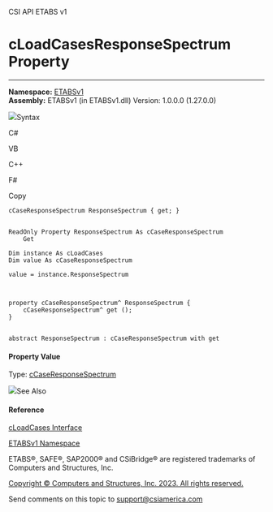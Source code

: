 ﻿

CSI API ETABS v1

# cLoadCasesResponseSpectrum Property  
  
---  
  
**Namespace:** [ETABSv1](2780f1b8-2033-5289-2298-1cdb2a7508d9.htm)  
**Assembly:** ETABSv1 (in ETABSv1.dll) Version: 1.0.0.0 (1.27.0.0)

![](../icons/SectionExpanded.png)Syntax

C#

VB

C++

F#

Copy

    
    
    cCaseResponseSpectrum ResponseSpectrum { get; }
    
    
    ReadOnly Property ResponseSpectrum As cCaseResponseSpectrum
    	Get
    
    Dim instance As cLoadCases
    Dim value As cCaseResponseSpectrum
    
    value = instance.ResponseSpectrum
    
    
    
    property cCaseResponseSpectrum^ ResponseSpectrum {
    	cCaseResponseSpectrum^ get ();
    }
    
    
    abstract ResponseSpectrum : cCaseResponseSpectrum with get
    

#### Property Value

Type: [cCaseResponseSpectrum](f7256d7e-b1fc-de3c-58c2-7283a518e9a1.htm)

![](../icons/SectionExpanded.png)See Also

#### Reference

[cLoadCases Interface](5af09358-fbf5-20ff-4d6c-6ebe67a3f1e4.htm)

[ETABSv1 Namespace](2780f1b8-2033-5289-2298-1cdb2a7508d9.htm)

ETABS®, SAFE®, SAP2000® and CSiBridge® are registered trademarks of Computers
and Structures, Inc.  

[Copyright © Computers and Structures, Inc. 2023. All rights
reserved.](http://www.csiamerica.com)

Send comments on this topic to
[support@csiamerica.com](mailto:support%40csiamerica.com?Subject=CSI%20API%20ETABS%20v1)

